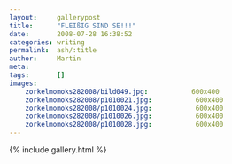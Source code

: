 ```yaml
---
layout:     gallerypost
title:      "FLEIßIG SIND SE!!!"
date:       2008-07-28 16:38:52
categories: writing
permalink:  ash/:title
author:     Martin
meta:
tags:       []
images:
    zorkelmomoks282008/bild049.jpg:           600x400
    zorkelmomoks282008/p1010021.jpg:           600x400
    zorkelmomoks282008/p1010024.jpg:           600x400
    zorkelmomoks282008/p1010026.jpg:           600x400
    zorkelmomoks282008/p1010028.jpg:           600x400
---
```


{% include gallery.html %}
